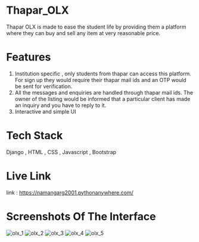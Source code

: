 # Thapar_OLX
Thapar OLX is made to ease the student life by providing them a platform where they can buy and sell any item at very reasonable price.

# Features
1. Institution specific , only students from thapar can access this platform. For sign up they would require their thapar mail ids and an OTP would be sent for verification.
2. All the messages and enquiries are handled through thapar mail ids. The owner of the listing would be informed that a particular client has made an inquiry and you have to reply to it.
3. Interactive and simple UI
 
# Tech Stack
Django , HTML , CSS , Javascript , Bootstrap

# Live Link
link : https://namangarg2001.pythonanywhere.com/

# Screenshots Of The Interface

![olx_1](https://user-images.githubusercontent.com/66030810/207514686-805e00f0-ea75-479c-acbd-8eea8abd3737.png)
![olx_2](https://user-images.githubusercontent.com/66030810/207514709-61f2713f-966d-4b51-bf02-4cb49db95f2d.png)
![olx_3](https://user-images.githubusercontent.com/66030810/207514718-a1752a2d-cdbd-4acd-a20c-cd1d02e5a4bb.png)
![olx_4](https://user-images.githubusercontent.com/66030810/207514731-10bba735-dce8-486d-bc0e-f3439e6e5a35.png)
![olx_5](https://user-images.githubusercontent.com/66030810/207514744-ed2027b4-b9e0-4bfe-b89c-cb74a0d08454.png)
